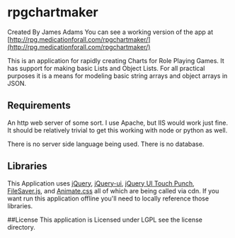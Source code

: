 # rpgchartmaker

Created By James Adams 
You can see a working version of the app at [http://rpg.medicationforall.com/rpgchartmaker/](http://rpg.medicationforall.com/rpgchartmaker/)

This is an application for rapidly creating Charts for Role Playing Games. 
It has support for making basic Lists and Object Lists. 
For all practical purposes it is a means for modeling basic string arrays and object arrays in JSON. 

## Requirements
An http web server of some sort. I use Apache, but IIS would work just fine. 
It should be relatively trivial to get this working with node or python as well.

There is no server side language being used.
There is no database.


## Libraries
This Application uses [jQuery](https://jquery.com/), [jQuery-ui](http://jqueryui.com/), [jQuery UI Touch Punch](http://touchpunch.furf.com/), [FileSaver.js](https://github.com/eligrey/FileSaver.js/), and [Animate.css](https://daneden.github.io/animate.css/) all of which are being called via cdn. 
If you want run this application offline you'll need to locally reference those libraries.

##License
This application is Licensed under LGPL see the license directory. 
